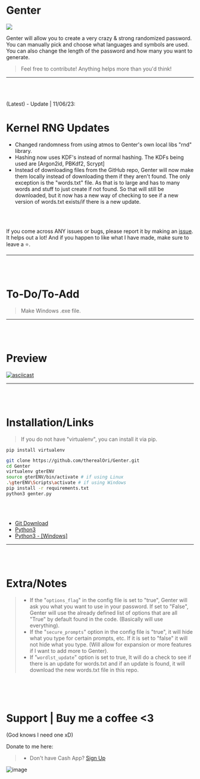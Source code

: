# Genter
![](https://img.shields.io/badge/Coded%20By%20Human-100%25-brightgreen)

Genter will allow you to create a very crazy & strong randomized password.
You can manually pick and choose what languages and symbols are used. You can also change the length of the password and how many you want to generate. 
> Feel free to contribute! Anything helps more than you'd think!
__ __

<br>
<br>

(Latest) - Update | 11/06/23:
# Kernel RNG Updates
- Changed randomness from using atmos to Genter's own local libs "rnd" library.
- Hashing now uses KDF's instead of normal hashing. The KDFs being used are [Argon2id, PBKdf2,  Scrypt]
- Instead of downloading files from the GitHub repo, Genter will now make them locally instead of downloading them if they aren't found. The only exception is the "words.txt" file. As that is to large and has to many words and stuff to just create if not found. So that will still be downloaded, but it now has a new way of checking to see if a new version of words.txt exists/if there is a new update.

<br>
<br>

If you come across ANY issues or bugs, please report it by making an [issue](https://github.com/therealOri/Genter/issues). It helps out a lot! And if you happen to like what I have made, make sure to leave a :star:.
__ __

<br>
<br>

# To-Do/To-Add
> 
> Make Windows .exe file.
__ __

<br />
<br />

# Preview
[![asciicast](https://asciinema.org/a/619800.svg)](https://asciinema.org/a/619800)
__ __




<br />
<br />

# Installation/Links

> If you do not have "virtualenv", you can install it via pip.
```mkd
pip install virtualenv
```

```zsh
git clone https://github.com/therealOri/Genter.git
cd Genter
virtualenv gterENV
source gterENV/bin/activate # if using Linux
.\gterENV\Scripts\activate # if using Windows
pip install -r requirements.txt
python3 genter.py
```

<br />
<br />

- [Git Download](https://git-scm.com/downloads)
- [Python3](https://www.python.org/downloads/)
- [Python3 - [Windows]](https://www.python.org/ftp/python/3.11.5/python-3.11.5-amd64.exe)
__ __


<br />
<br />


# Extra/Notes
> - If the "`options_flag`" in the config file is set to "true", Genter will ask you what you want to use in your password. If set to "False", Genter will use the already defined list of options that are all "True" by default found in the code. (Basically will use everything).
> - If the "`secure_prompts`" option in the config file is "true", it will hide what you type for certain prompts, etc. If it is set to "false" it will not hide what you type. (Will allow for expansion or more features if I want to add more to Genter).
> - If "`wordlst_update`" option is set to true, It will do a check to see if there is an update for words.txt and if an update is found, it will download the new words.txt file in this repo.


<br />
<br />
<br />

# Support  |  Buy me a coffee <3
(God knows I need one xD)

Donate to me here:
> - Don't have Cash App? [Sign Up](https://cash.app/app/TKWGCRT)

![image](https://user-images.githubusercontent.com/45724082/158000721-33c00c3e-68bb-4ee3-a2ae-aefa549cfb33.png)
